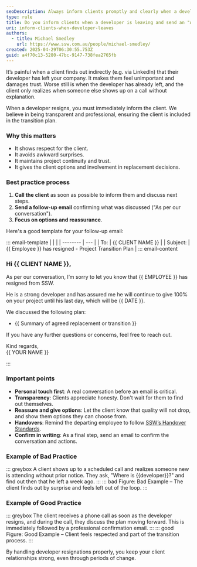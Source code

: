 ```yaml
---
seoDescription: Always inform clients promptly and clearly when a developer leaves, ensuring transparency and maintaining trust.
type: rule
title: Do you inform clients when a developer is leaving and send an "As per our conversation" email?
uri: inform-clients-when-developer-leaves
authors:
  - title: Michael Smedley
    url: https://www.ssw.com.au/people/michael-smedley/
created: 2025-04-29T06:30:55.753Z
guid: a4f70c13-5280-47bc-9147-738fea2765fb
---
```


It’s painful when a client finds out indirectly (e.g. via LinkedIn) that their developer has left your company. It makes them feel unimportant and damages trust. Worse still is when the developer has already left, and the client only realizes when someone else shows up on a call without explanation.

<!--endintro-->

When a developer resigns, you must immediately inform the client. We believe in being transparent and professional, ensuring the client is included in the transition plan.

### Why this matters

* It shows respect for the client.
* It avoids awkward surprises.
* It maintains project continuity and trust.
* It gives the client options and involvement in replacement decisions.

### Best practice process

1. **Call the client** as soon as possible to inform them and discuss next steps.
2. **Send a follow-up email** confirming what was discussed ("As per our conversation").
3. **Focus on options and reassurance**.

Here's a good template for your follow-up email:

::: email-template
|          |     |
| -------- | --- |
| To:      | {{ CLIENT NAME }} |
| Subject: | {{ Employee }} has resigned - Project Transition Plan |
::: email-content

### Hi {{ CLIENT NAME }},

As per our conversation, I’m sorry to let you know that {{ EMPLOYEE }} has resigned from SSW.

He is a strong developer and has assured me he will continue to give 100% on your project until his last day, which will be {{ DATE }}.

We discussed the following plan:
- {{ Summary of agreed replacement or transition }}

If you have any further questions or concerns, feel free to reach out.

Kind regards,  
{{ YOUR NAME }}

:::

### Important points

* **Personal touch first**: A real conversation before an email is critical.
* **Transparency**: Clients appreciate honesty. Don't wait for them to find out themselves.
* **Reassure and give options**: Let the client know that quality will not drop, and show them options they can choose from.
* **Handovers**: Remind the departing employee to follow [SSW’s Handover Standards](https://www.ssw.com.au/rules/hand-over-projects/).
* **Confirm in writing**: As a final step, send an email to confirm the conversation and actions.

### Example of Bad Practice

::: greybox
A client shows up to a scheduled call and realizes someone new is attending without prior notice. They ask, "Where is {{developer}}?" and find out then that he left a week ago.
:::
::: bad
Figure: Bad Example – The client finds out by surprise and feels left out of the loop.
:::

### Example of Good Practice

::: greybox
The client receives a phone call as soon as the developer resigns, and during the call, they discuss the plan moving forward. This is immediately followed by a professional confirmation email.
:::
::: good
Figure: Good Example – Client feels respected and part of the transition process.
:::

By handling developer resignations properly, you keep your client relationships strong, even through periods of change.


